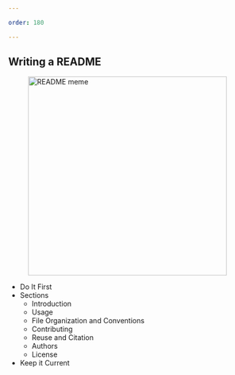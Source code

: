 ```yaml
---

order: 180

---
```


## Writing a README
<div>
  <div class="two-col left">
    <figure>
      <img src="{{ site.baseurl }}/assets/img/slides/readme_meme.jpg" 
           alt="README meme" width="400" />
    </figure>
  </div>
  <div class="two-col right smaller">
    <ul>
        <li>Do It First</li>
        <li>
          Sections
          <ul>
            <li>Introduction</li>
            <li>Usage</li>
            <li>File Organization and Conventions</li>
            <li>Contributing</li>
            <li>Reuse and Citation</li>
            <li>Authors</li>
            <li>License</li>
          </ul>
        </li>
        <li>Keep it Current</li>
    </ul>
  </div>
</div>
    








